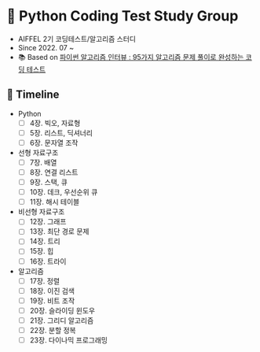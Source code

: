 # 🌳 Python Coding Test Study Group
* AIFFEL 2기 코딩테스트/알고리즘 스터디
* Since 2022. 07 ~ 
* 📚 Based on [파이썬 알고리즘 인터뷰 : 95가지 알고리즘 문제 풀이로 완성하는 코딩 테스트](http://www.yes24.com/Product/Goods/91084402)

## 📆 Timeline
* Python
  - [ ] 4장. 빅오, 자료형
  - [ ] 5장. 리스트, 딕셔너리
  - [ ] 6장. 문자열 조작
* 선형 자료구조
  - [ ] 7장. 배열
  - [ ] 8장. 연결 리스트
  - [ ] 9장. 스택, 큐
  - [ ] 10장. 데크, 우선순위 큐
  - [ ] 11장. 해시 테이블
* 비선형 자료구조
  - [ ] 12장. 그래프
  - [ ] 13장. 최단 경로 문제
  - [ ] 14장. 트리
  - [ ] 15장. 힙
  - [ ] 16장. 트라이
* 알고리즘
  - [ ] 17장. 정렬
  - [ ] 18장. 이진 검색
  - [ ] 19장. 비트 조작
  - [ ] 20장. 슬라이딩 윈도우
  - [ ] 21장. 그리디 알고리즘
  - [ ] 22장. 분할 정복
  - [ ] 23장. 다이나믹 프로그래밍
